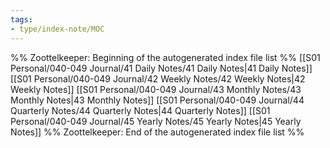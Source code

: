 ```yaml
---
tags: 
- type/index-note/MOC
---
```




%% Zoottelkeeper: Beginning of the autogenerated index file list  %%
 [[S01 Personal/040-049 Journal/41 Daily Notes/41 Daily Notes|41 Daily Notes]]
 [[S01 Personal/040-049 Journal/42 Weekly Notes/42 Weekly Notes|42 Weekly Notes]]
 [[S01 Personal/040-049 Journal/43 Monthly Notes/43 Monthly Notes|43 Monthly Notes]]
 [[S01 Personal/040-049 Journal/44 Quarterly Notes/44 Quarterly Notes|44 Quarterly Notes]]
 [[S01 Personal/040-049 Journal/45 Yearly Notes/45 Yearly Notes|45 Yearly Notes]]
%% Zoottelkeeper: End of the autogenerated index file list  %%

